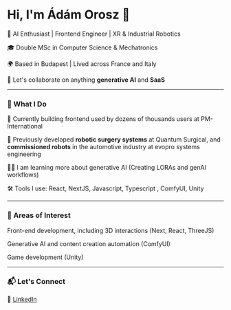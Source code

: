 # Hi, I'm Ádám Orosz 👋


🧠 AI Enthusiast | Frontend Engineer | XR & Industrial Robotics  

🎓 Double MSc in Computer Science & Mechatronics  

🌍 Based in Budapest | Lived across France and Italy  

🙌 Let's collaborate on anything **generative AI** and **SaaS**


---

### 🚀 What I Do

🫏 Currently building frontend used by dozens of thousands users at PM-International  

🤖 Previously developed **robotic surgery systems** at Quantum Surgical, and **commissioned robots** in the automotive industry at evopro systems engineering  

🙋‍♂️ I am learning more about generative AI (Creating LORAs and genAI workflows)  

🛠️ Tools I use: React, NextJS, Javascript, Typescript , ComfyUI, Unity  

---

### 🧪 Areas of Interest

Front-end development, including 3D interactions (Next, React, ThreeJS)  

Generative AI and content creation automation (ComfyUI)  

Game development (Unity)  

---

### 📬 Let's Connect

🔗 [LinkedIn](https://www.linkedin.com/in/adam-orosz-b50008210/)
